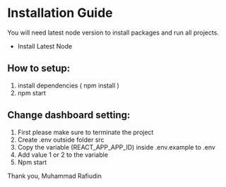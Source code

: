 # Installation Guide

You will need latest node version to install packages and run all projects.
* Install Latest Node


## How to setup:

1. install dependencies ( npm install )
2. npm start

## Change dashboard setting:

1. First please make sure to terminate the project
2. Create .env outside folder src
3. Copy the variable (REACT_APP_APP_ID) inside .env.example to .env
4. Add value 1 or 2 to the variable
5. Npm start

Thank you, Muhammad Rafiudin